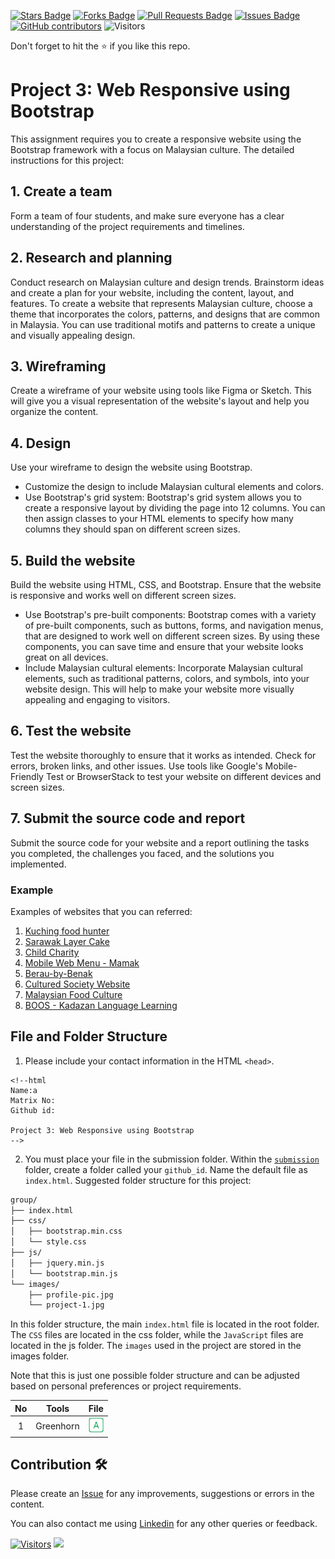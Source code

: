 <a href="https://github.com/drshahizan/software-engineering/stargazers"><img src="https://img.shields.io/github/stars/drshahizan/software-engineering" alt="Stars Badge"/></a>
<a href="https://github.com/drshahizan/software-engineering/network/members"><img src="https://img.shields.io/github/forks/drshahizan/software-engineering" alt="Forks Badge"/></a>
<a href="https://github.com/drshahizan/software-engineering/pulls"><img src="https://img.shields.io/github/issues-pr/drshahizan/software-engineering" alt="Pull Requests Badge"/></a>
<a href="https://github.com/drshahizan/software-engineering/issues"><img src="https://img.shields.io/github/issues/drshahizan/software-engineering" alt="Issues Badge"/></a>
<a href="https://github.com/drshahizan/software-engineering/graphs/contributors"><img alt="GitHub contributors" src="https://img.shields.io/github/contributors/drshahizan/software-engineering?color=2b9348"></a>
![Visitors](https://api.visitorbadge.io/api/visitors?path=https%3A%2F%2Fgithub.com%2Fdrshahizan%2Fsoftware-engineering&labelColor=%23d9e3f0&countColor=%23697689&style=flat)

Don't forget to hit the :star: if you like this repo.

# Project 3: Web Responsive using Bootstrap

This assignment requires you to create a responsive website using the Bootstrap framework with a focus on Malaysian culture. The detailed instructions for this project:

## 1. Create a team
Form a team of four students, and make sure everyone has a clear understanding of the project requirements and timelines.

## 2. Research and planning
Conduct research on Malaysian culture and design trends. Brainstorm ideas and create a plan for your website, including the content, layout, and features. To create a website that represents Malaysian culture, choose a theme that incorporates the colors, patterns, and designs that are common in Malaysia. You can use traditional motifs and patterns to create a unique and visually appealing design.

## 3. Wireframing
Create a wireframe of your website using tools like Figma or Sketch. This will give you a visual representation of the website's layout and help you organize the content.

## 4. Design
Use your wireframe to design the website using Bootstrap. 

- Customize the design to include Malaysian cultural elements and colors.
- Use Bootstrap's grid system: Bootstrap's grid system allows you to create a responsive layout by dividing the page into 12 columns. You can then assign classes to your HTML elements to specify how many columns they should span on different screen sizes.

## 5. Build the website
Build the website using HTML, CSS, and Bootstrap. Ensure that the website is responsive and works well on different screen sizes.
- Use Bootstrap's pre-built components: Bootstrap comes with a variety of pre-built components, such as buttons, forms, and navigation menus, that are designed to work well on different screen sizes. By using these components, you can save time and ensure that your website looks great on all devices.
- Include Malaysian cultural elements: Incorporate Malaysian cultural elements, such as traditional patterns, colors, and symbols, into your website design. This will help to make your website more visually appealing and engaging to visitors.

## 6. Test the website
Test the website thoroughly to ensure that it works as intended. Check for errors, broken links, and other issues. Use tools like Google's Mobile-Friendly Test or BrowserStack to test your website on different devices and screen sizes.

## 7. Submit the source code and report
Submit the source code for your website and a report outlining the tasks you completed, the challenges you faced, and the solutions you implemented.

### Example

Examples of websites that you can referred:
1. [Kuching food hunter](https://www.behance.net/gallery/119237341/App-Design-KUCHING-FOOD-HUNTER)
2. [Sarawak Layer Cake](https://www.behance.net/gallery/155042793/Sarawak-Layer-Cake-Website-Design)
3. [Child Charity](https://www.behance.net/gallery/119371597/Website-Design-CHILD-CHARITY/modules/679559279)
4. [Mobile Web Menu - Mamak](https://www.behance.net/gallery/152300087/Mobile-Web-Menu-Mamak)
5. [Berau-by-Benak](https://www.behance.net/gallery/155239669/Berau-by-Benak-Raya/modules/875922315)
6. [Cultured Society Website](https://www.behance.net/gallery/116697291/Cultured-Society-Website-(Anchor-Link-Project)/modules/665409291)
7. [Malaysian Food Culture](https://www.behance.net/gallery/110721813/Malaysian-Food-Culture-Digital-Editorial)
8. [BOOS - Kadazan Language Learning](https://www.behance.net/gallery/123080573/BOOS-Mobile-App-Design)

## File and Folder Structure 
1. Please include your contact information in the HTML `<head>`.

``` 
<!--html
Name:a
Matrix No:
Github id:

Project 3: Web Responsive using Bootstrap
-->
```
2. You must place your file in the submission folder. Within the [`submission`](./submission) folder, create a folder called your `github_id`. Name the default file as `index.html`. Suggested folder structure for this project:

```html
group/
├── index.html
├── css/
│   ├── bootstrap.min.css
│   └── style.css
├── js/
│   ├── jquery.min.js
│   └── bootstrap.min.js
└── images/
    ├── profile-pic.jpg
    └── project-1.jpg
```

In this folder structure, the main `index.html` file is located in the root folder. The `CSS` files are located in the css folder, while the `JavaScript` files are located in the js folder. The `images` used in the project are stored in the images folder.

Note that this is just one possible folder structure and can be adjusted based on personal preferences or project requirements.

| No | Tools |  File |
| :-----: |  ------ | :-----: | 
| 1 | Greenhorn |  <a href="submission/1%20Greenhorn" ><img src="../../images/answer.png" width="24px" height="24px" ></a> | 


## Contribution 🛠️
Please create an [Issue](https://github.com/drshahizan/software-engineering/issues) for any improvements, suggestions or errors in the content.

You can also contact me using [Linkedin](https://www.linkedin.com/in/drshahizan/) for any other queries or feedback.

[![Visitors](https://api.visitorbadge.io/api/visitors?path=https%3A%2F%2Fgithub.com%2Fdrshahizan&labelColor=%23697689&countColor=%23555555&style=plastic)](https://visitorbadge.io/status?path=https%3A%2F%2Fgithub.com%2Fdrshahizan)
![](https://hit.yhype.me/github/profile?user_id=81284918)

